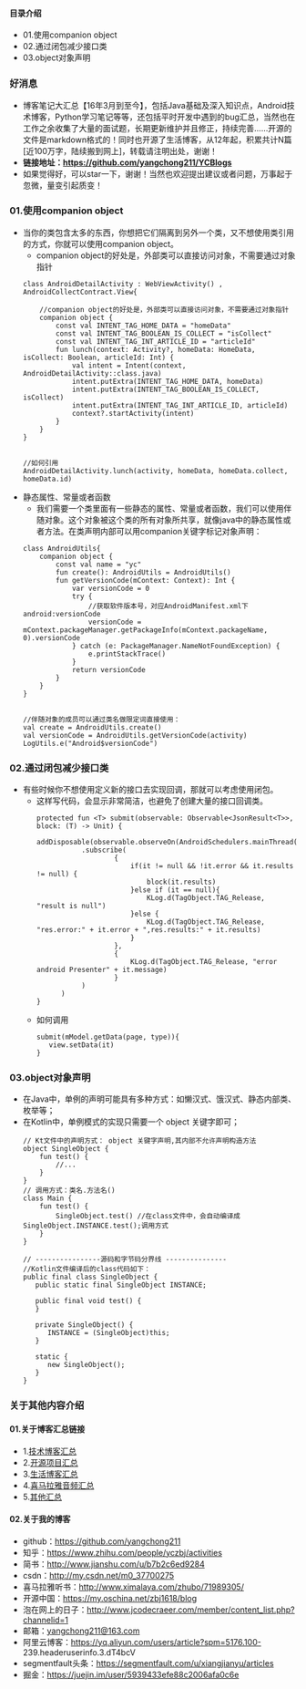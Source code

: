 #### 目录介绍
- 01.使用companion object
- 02.通过闭包减少接口类
- 03.object对象声明




### 好消息
- 博客笔记大汇总【16年3月到至今】，包括Java基础及深入知识点，Android技术博客，Python学习笔记等等，还包括平时开发中遇到的bug汇总，当然也在工作之余收集了大量的面试题，长期更新维护并且修正，持续完善……开源的文件是markdown格式的！同时也开源了生活博客，从12年起，积累共计N篇[近100万字，陆续搬到网上]，转载请注明出处，谢谢！
- **链接地址：https://github.com/yangchong211/YCBlogs**
- 如果觉得好，可以star一下，谢谢！当然也欢迎提出建议或者问题，万事起于忽微，量变引起质变！




### 01.使用companion object
- 当你的类包含太多的东西，你想把它们隔离到另外一个类，又不想使用类引用的方式，你就可以使用companion object。
    - companion object的好处是，外部类可以直接访问对象，不需要通过对象指针
    ```
    class AndroidDetailActivity : WebViewActivity() , AndroidCollectContract.View{
    
        //companion object的好处是，外部类可以直接访问对象，不需要通过对象指针
        companion object {
            const val INTENT_TAG_HOME_DATA = "homeData"
            const val INTENT_TAG_BOOLEAN_IS_COLLECT = "isCollect"
            const val INTENT_TAG_INT_ARTICLE_ID = "articleId"
            fun lunch(context: Activity?, homeData: HomeData, isCollect: Boolean, articleId: Int) {
                val intent = Intent(context, AndroidDetailActivity::class.java)
                intent.putExtra(INTENT_TAG_HOME_DATA, homeData)
                intent.putExtra(INTENT_TAG_BOOLEAN_IS_COLLECT, isCollect)
                intent.putExtra(INTENT_TAG_INT_ARTICLE_ID, articleId)
                context?.startActivity(intent)
            }
        }
    }
    
    
    //如何引用
    AndroidDetailActivity.lunch(activity, homeData, homeData.collect, homeData.id)
    ```
- 静态属性、常量或者函数
    - 我们需要一个类里面有一些静态的属性、常量或者函数，我们可以使用伴随对象。这个对象被这个类的所有对象所共享，就像java中的静态属性或者方法。在类声明内部可以用companion关键字标记对象声明：
    ```
    class AndroidUtils{
        companion object {
            const val name = "yc"
            fun create(): AndroidUtils = AndroidUtils()
            fun getVersionCode(mContext: Context): Int {
                var versionCode = 0
                try {
                    //获取软件版本号，对应AndroidManifest.xml下android:versionCode
                    versionCode = mContext.packageManager.getPackageInfo(mContext.packageName, 0).versionCode
                } catch (e: PackageManager.NameNotFoundException) {
                    e.printStackTrace()
                }
                return versionCode
            }
        }
    }
    
    
    //伴随对象的成员可以通过类名做限定词直接使用：
    val create = AndroidUtils.create()
    val versionCode = AndroidUtils.getVersionCode(activity)
    LogUtils.e("Android$versionCode")
    ```



### 02.通过闭包减少接口类
- 有些时候你不想使用定义新的接口去实现回调，那就可以考虑使用闭包。
    - 这样写代码，会显示非常简洁，也避免了创建大量的接口回调类。
        ```
        protected fun <T> submit(observable: Observable<JsonResult<T>>, block: (T) -> Unit) {
            addDisposable(observable.observeOn(AndroidSchedulers.mainThread())
                   .subscribe(
                           {
                               if(it != null && !it.error && it.results != null) {
                                   block(it.results)
                               }else if (it == null){
                                   KLog.d(TagObject.TAG_Release, "result is null")
                               }else {
                                   KLog.d(TagObject.TAG_Release, "res.error:" + it.error + ",res.results:" + it.results)
                               }
                           },
                           {
                               KLog.d(TagObject.TAG_Release, "error android Presenter" + it.message)
                           }
                   )
              )
        }
        ```
    - 如何调用
        ```
        submit(mModel.getData(page, type)){
           view.setData(it)
        }
        ```



### 03.object对象声明
- 在Java中，单例的声明可能具有多种方式：如懒汉式、饿汉式、静态内部类、枚举等；
- 在Kotlin中，单例模式的实现只需要一个 object 关键字即可；
    ```
    // Kt文件中的声明方式： object 关键字声明,其内部不允许声明构造方法
    object SingleObject {
        fun test() {
            //...
        }
    }
    // 调用方式：类名.方法名()
    class Main {
        fun test() {
            SingleObject.test() //在class文件中，会自动编译成SingleObject.INSTANCE.test();调用方式
        }
    }
    
    // ----------------源码和字节码分界线 ---------------
    //Kotlin文件编译后的class代码如下：
    public final class SingleObject {
       public static final SingleObject INSTANCE;
    
       public final void test() {
       }
    
       private SingleObject() {
          INSTANCE = (SingleObject)this;
       }
    
       static {
          new SingleObject();
       }
    }
    ```







### 关于其他内容介绍
#### 01.关于博客汇总链接
- 1.[技术博客汇总](https://www.jianshu.com/p/614cb839182c)
- 2.[开源项目汇总](https://blog.csdn.net/m0_37700275/article/details/80863574)
- 3.[生活博客汇总](https://blog.csdn.net/m0_37700275/article/details/79832978)
- 4.[喜马拉雅音频汇总](https://www.jianshu.com/p/f665de16d1eb)
- 5.[其他汇总](https://www.jianshu.com/p/53017c3fc75d)



#### 02.关于我的博客
- github：https://github.com/yangchong211
- 知乎：https://www.zhihu.com/people/yczbj/activities
- 简书：http://www.jianshu.com/u/b7b2c6ed9284
- csdn：http://my.csdn.net/m0_37700275
- 喜马拉雅听书：http://www.ximalaya.com/zhubo/71989305/
- 开源中国：https://my.oschina.net/zbj1618/blog
- 泡在网上的日子：http://www.jcodecraeer.com/member/content_list.php?channelid=1
- 邮箱：yangchong211@163.com
- 阿里云博客：https://yq.aliyun.com/users/article?spm=5176.100- 239.headeruserinfo.3.dT4bcV
- segmentfault头条：https://segmentfault.com/u/xiangjianyu/articles
- 掘金：https://juejin.im/user/5939433efe88c2006afa0c6e












